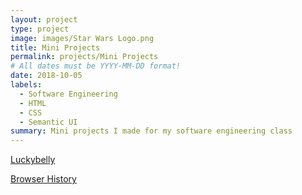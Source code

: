 ```yaml
---
layout: project
type: project
image: images/Star Wars Logo.png
title: Mini Projects
permalink: projects/Mini Projects
# All dates must be YYYY-MM-DD format!
date: 2018-10-05
labels:
  - Software Engineering
  - HTML
  - CSS
  - Semantic UI
summary: Mini projects I made for my software engineering class
---
```

<a href="Code Projects/luckybelly.html">Luckybelly</a>

[Browser History](browserhistory.html)
